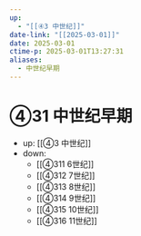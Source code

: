 ```yaml
---
up:
  - "[[④3 中世纪]]"
date-link: "[[2025-03-01]]"
date: 2025-03-01
ctime-p: 2025-03-01T13:27:31
aliases:
  - 中世纪早期
---
```


# ④31 中世纪早期

- up: [[④3 中世纪]]
- down:	
	- [[④311 6世纪]]
	- [[④312 7世纪]]
	- [[④313 8世纪]]
	- [[④314 9世纪]]
	- [[④315 10世纪]]
	- [[④316 11世纪]]
	
